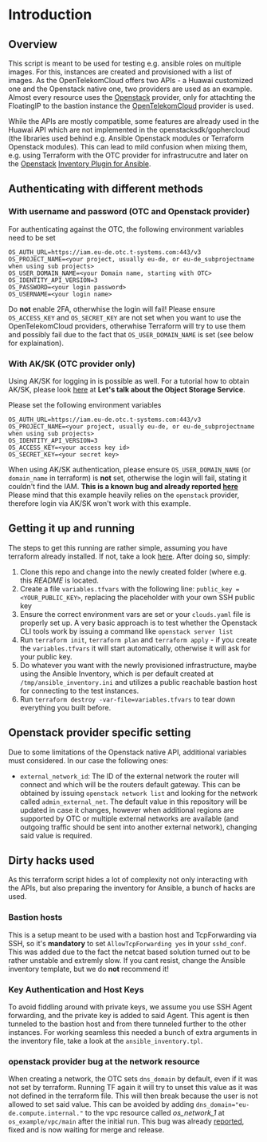 # Introduction

## Overview
This script is meant to be used for testing e.g. ansible roles on multiple images. For this, instances are created and provisioned with a list of images. As the OpenTelekomCloud offers two APIs - a Huawai customized one and the Openstack native one, two providers are used as an example. Almost every resource uses the [Openstack](https://www.terraform.io/docs/providers/openstack/) provider, only for attachting the FloatingIP to the bastion instance the [OpenTelekomCloud](https://www.terraform.io/docs/providers/opentelekomcloud/) provider is used.

While the APIs are mostly compatible, some features are already used in the Huawai API which are not implemented in the openstacksdk/gophercloud (the libraries used behind e.g. Ansible Openstack modules or Terraform Openstack modules). This can lead to mild confusion when mixing them, e.g. using Terraform with the OTC provider for infrastrucutre and later on the [Openstack](https://docs.ansible.com/ansible/latest/plugins/inventory/openstack.html) [Inventory Plugin for Ansible](https://docs.ansible.com/ansible/latest/plugins/inventory.html).

##  Authenticating with different methods

### With username and password (OTC and Openstack provider)
For authenticating against the OTC, the following environment variables need to be set
```
OS_AUTH_URL=https://iam.eu-de.otc.t-systems.com:443/v3
OS_PROJECT_NAME=<your project, usually eu-de, or eu-de_subprojectname when using sub projects>
OS_USER_DOMAIN_NAME=<your Domain name, starting with OTC>
OS_IDENTITY_API_VERSION=3
OS_PASSWORD=<your login password>
OS_USERNAME=<your login name>
```

Do **not** enable 2FA, otherwhise the login will fail! Please ensure `OS_ACCESS_KEY` and `OS_SECRET_KEY` are not set when you want to use the OpenTelekomCloud providers, otherwhise Terraform will try to use them and possibly fail due to the fact that `OS_USER_DOMAIN_NAME` is set (see below for explaination).

### With AK/SK (OTC provider only)
Using AK/SK for logging in is possible as well. For a tutorial how to obtain AK/SK, please look [here](https://cloud.telekom.de/de/infrastruktur/open-telekom-cloud/tutorials/apis-opentelekomcloud) at **Let's talk about the Object Storage Service**.

Please set the following environment variables
```
OS_AUTH_URL=https://iam.eu-de.otc.t-systems.com:443/v3
OS_PROJECT_NAME=<your project, usually eu-de, or eu-de_subprojectname when using sub projects>
OS_IDENTITY_API_VERSION=3
OS_ACCESS_KEY=<your access key id>
OS_SECRET_KEY=<your secret key>
```

When using AK/SK authentication, please ensure `OS_USER_DOMAIN_NAME` (or `domain_name` in terraform) is **not** set, otherwise the login will fail, stating it couldn't find the IAM.
**This is a known bug and already reported [here](https://github.com/terraform-providers/terraform-provider-opentelekomcloud/issues/343)** Please mind that this example heavily relies on the `openstack` provider, therefore login via AK/SK won't work with this example.

## Getting it up and running
The steps to get this running are rather simple, assuming you have terraform already installed. If not, take a look [here](https://learn.hashicorp.com/terraform/getting-started/install.html). After doing so, simply:
1. Clone this repo and change into the newly created folder (where e.g. this *README* is located.
2. Create a file `variables.tfvars` with the following line: `public_key = <YOUR_PUBLIC_KEY>`, replacing the placeholder with your own SSH public key
3. Ensure the correct environment vars are set or your `clouds.yaml` file is properly set up. A very basic approach is to test whether the Openstack CLI tools work by issuing a command like `openstack server list`
4. Run `terraform init`, `terraform plan` and `terraform apply` - if you create the `variables.tfvars` it will start automatically, otherwise it will ask for your public key.
5. Do whatever you want with the newly provisioned infrastructure, maybe using the Ansible Inventory, which is per default created at `/tmp/ansible_inventory.ini` and utilizes a public reachable bastion host for connecting to the test instances.
6. Run `terraform destroy -var-file=variables.tfvars` to tear down everything you built before.

## Openstack provider specific setting
Due to some limitations of the Openstack native API, additional variables must considered. In our case the following ones:
- `external_network_id`: The ID of the external network the router will connect and which will be the routers default gateway. This can be obtained by issuing `openstack network list` and looking for the network called `admin_external_net`. The default value in this repository will be updated in case it changes, however when additional regions are supported by OTC or multiple external networks are available (and outgoing traffic should be sent into another external network), changing said value is required.

## Dirty hacks used
As this terraform script hides a lot of complexity not only interacting with the APIs, but also preparing the inventory for Ansible, a bunch of hacks are used.

### Bastion hosts
This is a setup meant to be used with a bastion host and TcpForwarding via SSH, so it's **mandatory** to set `AllowTcpForwarding yes` in your `sshd_conf`. This was added due to the fact the netcat based solution turned out to be rather unstable and extremly slow. If you cant resist, change the Ansible inventory template, but we do **not** recommend it!

### Key Authentication and Host Keys
To avoid fiddling around with private keys, we assume you use SSH Agent forwarding, and the private key is added to said Agent. This agent is then tunneled to the bastion host and from there tunneled further to the other instances. For working seamless this needed a bunch of extra arguments in the inventory file, take a look at the `ansible_inventory.tpl`.

### openstack provider bug at the network resource
When creating a network, the OTC sets `dns_domain` by default, even if it was not set by terraform. Running TF again it will try to unset this value as it was not defined in the terraform file. This will then break because the user is not allowed to set said value. This can be avoided by adding `dns_domain="eu-de.compute.internal."` to the vpc resource called *os_network_1* at `os_example/vpc/main` after the initial run.
This bug was already [reported](https://github.com/terraform-providers/terraform-provider-openstack/issues/836), fixed and is now waiting for merge and release.
